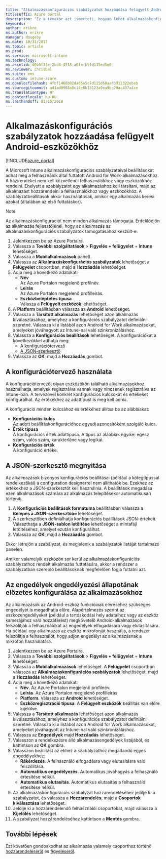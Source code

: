 ```yaml
---
title: "Alkalmazáskonfigurációs szabályzatok hozzáadása felügyelt Android-eszközökhöz | Microsoft Docs"
titlesuffix: Azure portal
description: "Ez a témakör azt ismerteti, hogyan lehet alkalmazáskonfigurációs szabályzatokkal konfigurációs adatokat szolgáltatni a futtatott Android for Work-alkalmazásoknak."
keywords: 
author: erikre
ms.author: erikre
manager: dougeby
ms.date: 10/31/2017
ms.topic: article
ms.prod: 
ms.service: microsoft-intune
ms.technology: 
ms.assetid: d0b6f3fe-2bd4-4518-a6fe-b9fd115ed5e0
ms.reviewer: chrisbal
ms.suite: ems
ms.custom: intune-azure
ms.openlocfilehash: 4fbf1466b02da66e5c7d115d60aa43912322ebeb
ms.sourcegitcommit: a41ad9988a8c14e6b15123a9ea9bc29ac437a4ce
ms.translationtype: HT
ms.contentlocale: hu-HU
ms.lasthandoff: 01/25/2018
---
```

# <a name="add-app-configuration-policies-for-managed-android-devices"></a>Alkalmazáskonfigurációs szabályzatok hozzáadása felügyelt Android-eszközökhöz

[!INCLUDE[azure_portal](./includes/azure_portal.md)]

A Microsoft Intune alkalmazáskonfigurációs szabályzataival beállításokat adhat meg a felhasználók által futtatott Android for Work-alkalmazásokhoz. A házirendeket nem kell közvetlenül felhasználókhoz vagy eszközökhöz rendelni. Ehelyett a szabályzatot egy alkalmazáshoz kell társítani, majd az alkalmazást hozzárendelni a felhasználókhoz vagy eszközökhöz. A szabályzatbeállítások akkor használatosak, amikor egy alkalmazás keresi azokat (általában az első futtatáskor).

> [!Note]  
> Az alkalmazáskonfigurációt nem minden alkalmazás támogatja. Érdeklődjön az alkalmazás fejlesztőjénél, hogy az alkalmazás az alkalmazáskonfigurációs szabályzatok támogatásához készült-e.

1. Jelentkezzen be az Azure Portalra.
2. Válassza a **További szolgáltatások** > **Figyelés + felügyelet** + **Intune** lehetőséget.
3. Válassza a **Mobilalkalmazások** panelt.
4. Válassza az **Alkalmazáskonfigurációs szabályzatok** lehetőséget a **Felügyelet** csoportban, majd a **Hozzáadás** lehetőséget.
5. Adja meg a következő adatokat:
    - **Név**  
      Az Azure Portalon megjelenő profilnév.
    - **Leírás**  
      Az Azure Portalon megjelenő profilleírás.
    - **Eszközbeléptetés típusa**  
      Válasza a **Felügyelt eszközök** lehetőséget.
6. A **Platform** beállításban válassza az **Android** lehetőséget.
7. Válassza a **Társított alkalmazás** lehetőséget azon alkalmazás kiválasztásához, amelyhez a konfigurációs szabályzatot definiálni szeretné. Válassza ki a listából azon Android for Work alkalmazásokat, amelyeket jóváhagyott az Intune-nal való szinkronizáláshoz.
8. Válassza a **Konfigurációs beállítások** lehetőséget. A konfigurációkat a következőkkel adhatja meg:
    - [A konfigurációtervező](#Use-the-configuration-designer)
    - [A JSON-szerkesztő](#Enter-the-JSON-editor)
9. Válassza az **OK**, majd a **Hozzáadás** gombot.

## <a name="use-the-configuration-designer"></a>A konfigurációtervező használata

A konfigurációtervezőt olyan eszközökön található alkalmazásokhoz használhatja, amelyek regisztrálva vannak vagy nincsenek regisztrálva az Intune-ban. A tervezővel konkrét konfigurációs kulcsokat és értékeket konfigurálhat. Az értékekhez az adattípust is meg kell adnia.

A konfiguráció minden kulcsához és értékéhez állítsa be az alábbiakat:

  - **Konfigurációs kulcs**  
     Az adott beállításkonfigurációhoz egyedi azonosítóként szolgáló kulcs.
  - **Érték típusa**  
    A konfigurációs érték adattípusa. A típus az alábbiak egyike: egész szám, valós szám, karakterlánc vagy logikai.
  - **Konfigurációs érték**  
    A konfiguráció értéke. 

## <a name="enter-the-json-editor"></a>A JSON-szerkesztő megnyitása

Az alkalmazások bizonyos konfigurációs beállításai (például a kötegtípussal rendelkezőkéi) a configuration designerrel nem állíthatók be. Ezekhez az értékekhez a JSON-szerkesztőt kell használnia. A beállítások megadása ezen alkalmazások számára az alkalmazás telepítésekor automatikusan történik.

1. A **Konfigurációs beállítások formátuma** beállításban válassza a **Belépés a JSON-szerkesztőbe** lehetőséget.
2. A szerkesztőben definiálhatja konfigurációs beállítások JSON-értékeit. Választhatja a **JSON-sablon letöltése** lehetőséget a mintafájl letöltéséhez, amelyet ezután konfigurálhat.
3. Válassza az **OK**, majd a **Hozzáadás** gombot.

Ekkor létrejön a szabályzat, és megjelenik a szabályzatok listáját tartalmazó panelen.

Amikor valamelyik eszközön sor kerül az alkalmazáskonfigurációs szabályzathoz rendelt alkalmazás futtatására, akkor a rendszer a szabályzatban szereplő beállításoknak megfelelően fogja futtatni azt.

## <a name="preconfigure-the-permissions-grant-state-for-apps"></a>Az engedélyek engedélyezési állapotának előzetes konfigurálása az alkalmazásokhoz

Az alkalmazások az Android-eszköz funkcióinak eléréséhez szükséges engedélyét is megadhatja előre. Alapértelmezés szerint az eszközengedélyeket (például a tartózkodási hely adataihoz vagy az eszköz kamerájához való hozzáférést) megkövetelő Android-alkalmazások felszólítják a felhasználókat az engedélyek elfogadására vagy elutasítására. Ha például egy alkalmazás az eszköz mikrofonját használja, a rendszer felszólítja a felhasználót, hogy adjon engedélyt az alkalmazásnak a mikrofon használatára.

1. Jelentkezzen be az Azure Portalra.
2. Válassza a **További szolgáltatások** > **Figyelés + felügyelet** + **Intune** lehetőséget.
3. Válassza a **Mobilalkalmazások** lehetőséget. A **Felügyelet** csoportban válassza az **Alkalmazáskonfigurációs szabályzatok** lehetőséget, majd a **Hozzáadás** lehetőséget.
4. Adja meg a következő adatokat:
    - **Név**. Az Azure Portalon megjelenő profilnév.
    - **Leírás**. Az Azure Portalon megjelenő profilleírás.
    - **Platform**. Válassza az **Android** lehetőséget.
    - **Eszközregisztráció típusa**. A **Felügyelt eszközök** beállítás van előre kijelölve.
5. Válassza a **Társított alkalmazás** lehetőséget azon alkalmazás kiválasztásához, amelyhez a konfigurációs szabályzatot definiálni szeretné. Válassza ki a listából azon Android for Work alkalmazásokat, amelyeket jóváhagyott az Intune-nal való szinkronizáláshoz.
6. Válassza az **Engedélyek** majd **Hozzáadás** lehetőséget.
7. Válasszon a rendelkezésre álló alkalmazásengedélyek listájából, és kattintson az **OK** gombra.
8. Válasszon beállítást az ehhez a szabályzathoz megadandó egyes engedélyekhez:
    - **Rákérdezés**. A felhasználó elfogadásra vagy elutasításra való felszólítása.
    - **Automatikus engedélyezés**. Automatikus jóváhagyás a felhasználó értesítése nélkül.
    - **Automatikus elutasítás**. Automatikus elutasítás a felhasználó értesítése nélkül.
9. Az alkalmazáskonfigurációs szabályzat hozzárendeléséhez jelölje ki a szabályzatot, és válassza a **Hozzárendelés**, majd a **Csoportok kiválasztása** lehetőséget.
10. Jelölje ki a hozzárendelendő felhasználói csoportokat, majd válassza a **Kijelölés** lehetőséget.
11. A szabályzat hozzárendeléséhez kattintson a **Mentés** gombra.

## <a name="next-steps"></a>További lépések

Ezt követően gondoskodhat az alkalmazás valamely csoporthoz történő [hozzárendeléséről](apps-deploy.md) és [figyeléséről](apps-monitor.md).

